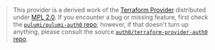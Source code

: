 > This provider is a derived work of the [Terraform Provider](https://github.com/auth0/terraform-provider-auth0)
> distributed under [MPL 2.0](https://www.mozilla.org/en-US/MPL/2.0/). If you encounter a bug or missing feature,
> first check the [`pulumi/pulumi-auth0` repo](https://github.com/pulumi/pulumi-auth0/issues); however, if that doesn't turn up anything,
> please consult the source [`auth0/terraform-provider-auth0` repo](https://github.com/auth0/terraform-provider-auth0/issues).